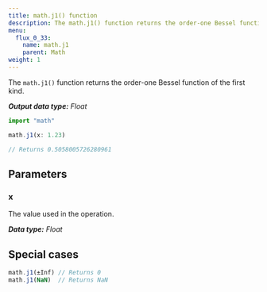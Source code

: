 ```yaml
---
title: math.j1() function
description: The math.j1() function returns the order-one Bessel function of the first kind.
menu:
  flux_0_33:
    name: math.j1
    parent: Math
weight: 1
---
```


The `math.j1()` function returns the order-one Bessel function of the first kind.

_**Output data type:** Float_

```js
import "math"

math.j1(x: 1.23)

// Returns 0.5058005726280961
```

## Parameters

### x
The value used in the operation.

_**Data type:** Float_

## Special cases
```js
math.j1(±Inf) // Returns 0
math.j1(NaN)  // Returns NaN
```
